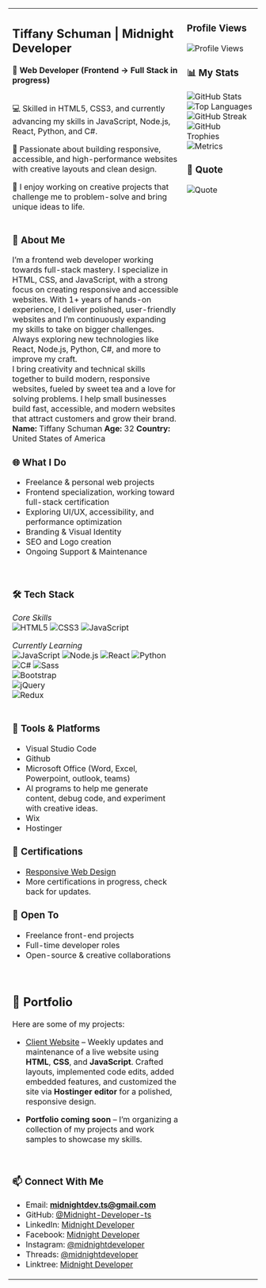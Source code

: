 <table>
<tr>
<td valign="top" width="70%">

## Tiffany Schuman | Midnight Developer

**🌙 Web Developer (Frontend → Full Stack in progress)**
<br>
<br>

💻 Skilled in HTML5, CSS3, and currently advancing my skills in JavaScript, Node.js, React, Python, and C#.

🚀 Passionate about building responsive, accessible, and high-performance websites with creative layouts and clean design.

🎨 I enjoy working on creative projects that challenge me to problem-solve and bring unique ideas to life.
<br>
<br>

### 📖 About Me
I’m a frontend web developer working towards full-stack mastery. I specialize in HTML, CSS, and JavaScript, with a strong focus on creating responsive and accessible websites. With 1+ years of hands-on experience, I deliver polished, user-friendly websites and I’m continuously expanding my skills to take on bigger challenges. Always exploring new technologies like React, Node.js, Python, C#, and more to improve my craft.
<br>
I bring creativity and technical skills together to build modern, responsive websites, fueled by sweet tea and a love for solving problems. I help small businesses build fast, accessible, and modern websites that attract customers and grow their brand. 
<br>
**Name:** Tiffany Schuman    **Age:** 32    **Country:** United States of America
<br>



### 🌐 What I Do
- Freelance & personal web projects
- Frontend specialization, working toward full-stack certification
- Exploring UI/UX, accessibility, and performance optimization
- Branding & Visual Identity
- SEO and Logo creation
- Ongoing Support & Maintenance
<br>

### 🛠️ Tech Stack

*Core Skills* <br>
![HTML5](https://img.shields.io/badge/-HTML5-E34F26?logo=html5&logoColor=white&style=for-the-badge)
![CSS3](https://img.shields.io/badge/-CSS3-1572B6?logo=css3&logoColor=white&style=for-the-badge)
![JavaScript](https://img.shields.io/badge/-JavaScript-F7DF1E?logo=javascript&logoColor=black&style=for-the-badge)

*Currently Learning* <br>
![JavaScript](https://img.shields.io/badge/-JavaScript-F7DF1E?logo=javascript&logoColor=black&style=for-the-badge)
![Node.js](https://img.shields.io/badge/-Node.js-339933?logo=node.js&logoColor=white&style=for-the-badge)
![React](https://img.shields.io/badge/-React-61DAFB?logo=react&logoColor=black&style=for-the-badge)
![Python](https://img.shields.io/badge/-Python-3776AB?logo=python&logoColor=white&style=for-the-badge)
![C#](https://img.shields.io/badge/-C%23-239120?logo=c-sharp&logoColor=white&style=for-the-badge)
![Sass](https://img.shields.io/badge/Sass-CC6699?style=for-the-badge&logo=sass&logoColor=white)  
![Bootstrap](https://img.shields.io/badge/Bootstrap-7952B3?style=for-the-badge&logo=bootstrap&logoColor=white)  
![jQuery](https://img.shields.io/badge/jQuery-0769AD?style=for-the-badge&logo=jquery&logoColor=white)  
![Redux](https://img.shields.io/badge/Redux-764ABC?style=for-the-badge&logo=redux&logoColor=white)
<br>
<br>

### 🧰 Tools & Platforms
- Visual Studio Code
- Github
- Microsoft Office (Word, Excel, Powerpoint, outlook, teams)
- AI programs to help me generate content, debug code, and experiment with creative ideas.
- Wix
- Hostinger

### 📜 Certifications
- [Responsive Web Design](https://www.freecodecamp.org/midnight-developer)
- More certifications in progress, check back for updates.

### 🤝 Open To
- Freelance front-end projects
- Full-time developer roles
- Open-source & creative collaborations
<br>

## 💼 Portfolio
Here are some of my projects:

- [Client Website](https://houstonshadows.com) – Weekly updates and maintenance of a live website using **HTML**, **CSS**, and **JavaScript**. Crafted layouts, implemented code edits, added embedded features, and customized the site via **Hostinger editor** for a polished, responsive design.

- **Portfolio coming soon** – I’m organizing a collection of my projects and work samples to showcase my skills.
<br>

### 📫 Connect With Me
- Email: **midnightdev.ts@gmail.com**
- GitHub: [@Midnight-Developer-ts](https://github.com/Midnight-Developer-ts)
- LinkedIn: [Midnight Developer](https://www.linkedin.com/in/tiffany-schuman-midnight-developer-086364263/)
- Facebook: [Midnight Developer](https://www.facebook.com/profile.php?id=61579864044456)
- Instagram: [@midnightdeveloper](https://www.instagram.com/midnightdeveloper)
- Threads: [@midnightdeveloper](https://www.threads.com/@midnightdeveloper)
- Linktree: [Midnight Developer](https://linktr.ee/midnightdeveloper)
  
</td>
<td valign="top" width="70%">

### Profile Views
![Profile Views](https://komarev.com/ghpvc/?username=Midnight-Developer-ts&label=Profile%20Views&color=FF1414&style=flat-square)

### 📊 My Stats
![GitHub Stats](https://github-readme-stats.vercel.app/api?username=Midnight-Developer-ts&show_icons=true&theme=tokyonight)
![Top Languages](https://github-readme-stats.vercel.app/api/top-langs/?username=Midnight-Developer-ts&layout=compact&theme=tokyonight)
![GitHub Streak](https://streak-stats.demolab.com?user=Midnight-Developer-ts&theme=tokyonight&border_radius=5)
![GitHub Trophies](https://github-profile-trophy.vercel.app/?username=Midnight-Developer-ts&theme=tokyonight&no-frame=true&no-bg=true&margin-w=4)
![Metrics](https://metrics.lecoq.io/Midnight-Developer-ts?template=classic&base.header=0&base.metadata=0&config.timezone=America%2FNew_York)

### 💬 Quote
![Quote](https://quotes-github-readme.vercel.app/api?type=horizontal&theme=tokyonight)

</td>
</tr>
</table>
